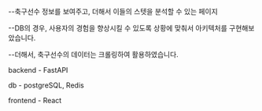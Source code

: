 --축구선수 정보를 보여주고, 더해서 이들의 스텟을 분석할 수 있는 페이지

--DB의 경우, 사용자의 경험을 향상시킬 수 있도록 상황에 맞춰서 아키텍처를 구현해보았습니다.

--더해서, 축구선수의 데이터는 크롤링하여 활용하였습니다.


backend - FastAPI

db - postgreSQL, Redis

frontend - React
